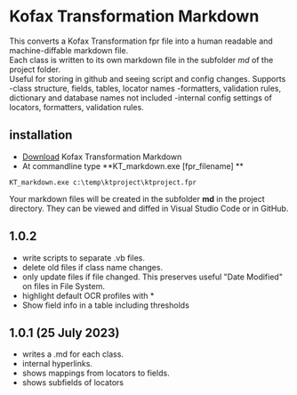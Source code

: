 # Kofax Transformation Markdown
 
This converts a Kofax Transformation fpr file into a human readable and machine-diffable markdown file.  
Each class is written to its own markdown file in the subfolder *md* of the project folder.  
Useful for storing in github and seeing script and config changes.
Supports
-class structure, fields, tables, locator names
-formatters, validation rules, dictionary and database names
not included
-internal config settings of locators, formatters, validation rules.

## installation
* [Download](https://github.com/KofaxTransformation/KT_markdown/releases/download/1.0.2/KT_markdown.exe) Kofax Transformation Markdown
* At commandline type **KT_markdown.exe [fpr_filename] **
```batch
KT_markdown.exe c:\temp\ktproject\ktproject.fpr
```
Your markdown files will be created in the subfolder **md** in the project directory. They can be viewed and diffed in Visual Studio Code or in GitHub.

## 1.0.2
* write scripts to separate .vb files.
* delete old files if class name changes.
* only update files if file changed. This preserves useful "Date Modified" on files in File System.
* highlight default OCR profiles with *
* Show field info in a table including thresholds
## 1.0.1 (25 July 2023) 
* writes a .md for each class.
* internal hyperlinks.
* shows mappings from locators to fields.
* shows subfields of locators



